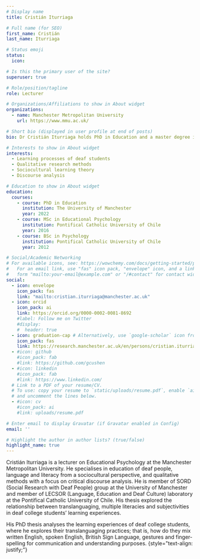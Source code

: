 ```yaml
---
# Display name
title: Cristián Iturriaga

# Full name (for SEO)
first_name: Cristián  
last_name: Iturriaga

# Status emoji
status:
  icon:

# Is this the primary user of the site?
superuser: true

# Role/position/tagline
role: Lecturer

# Organizations/Affiliations to show in About widget
organizations:
  - name: Manchester Metropolitan University
    url: https://www.mmu.ac.uk/

# Short bio (displayed in user profile at end of posts)
bio: Dr Cristián Iturriaga holds PhD in Education and a master degree in educational psychology. .

# Interests to show in About widget
interests:
  - Learning processes of deaf students
  - Qualitative research methods 
  - Sociocultural learning theory
  - Discourse analysis

# Education to show in About widget
education:
  courses:
    - course: PhD in Education
      institution: The University of Manchester
      year: 2022
    - course: MSc in Educational Psychology
      institution: Pontifical Catholic University of Chile
      year: 2016
    - course: BSc in Psychology
      institution: Pontifical Catholic University of Chile
      year: 2012

# Social/Academic Networking
# For available icons, see: https://wowchemy.com/docs/getting-started/page-builder/#icons
#   For an email link, use "fas" icon pack, "envelope" icon, and a link in the
#   form "mailto:your-email@example.com" or "/#contact" for contact widget.
social:
  - icon: envelope
    icon_pack: fas
    link: "mailto:cristian.iturriaga@manchester.ac.uk"
  - icon: orcid
    icon_pack: ai
    link: https://orcid.org/0000-0002-0081-8692
    #label: Follow me on Twitter
    #display:
    #  header: true
  - icon: graduation-cap # Alternatively, use `google-scholar` icon from `ai` icon pack
    icon_pack: fas
    link: https://research.manchester.ac.uk/en/persons/cristian.iturriaga
  - #icon: github
    #icon_pack: fab
    #link: https://github.com/gcushen
  - #icon: linkedin
    #icon_pack: fab
    #link: https://www.linkedin.com/
  # Link to a PDF of your resume/CV.
  # To use: copy your resume to `static/uploads/resume.pdf`, enable `ai` icons in `params.yaml`,
  # and uncomment the lines below.
  - #icon: cv
    #icon_pack: ai
    #link: uploads/resume.pdf

# Enter email to display Gravatar (if Gravatar enabled in Config)
email: ''

# Highlight the author in author lists? (true/false)
highlight_name: true
---
```


Cristián Iturriaga is a lecturer on Educational Psychology at the Manchester Metropolitan University.  He specialises in education of deaf people, language and literacy from a sociocultural perspective, and qualitative methods with a focus on critical discourse analysis. He is member of SORD (Social Research with Deaf People) group at the University of Manchester and member of LECSOR (Language, Education and Deaf Culture) laboratory at the Pontifical Catholic University of Chile. His thesis explored the relationship between translanguaging, multiple literacies and subjectivities in deaf college students’ learning experiences. 

His PhD thesis analyses the learning experiences of deaf college students, where he explores their translanguaging practices; that is, how do they mix written English, spoken English, British Sign Language, gestures and finger-spelling for communication and understanding purposes.
{style="text-align: justify;"}
